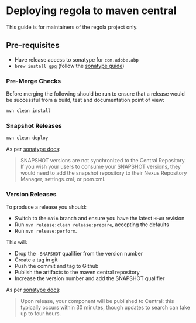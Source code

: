 # Deploying regola to maven central

This guide is for maintainers of the regola project only.

## Pre-requisites

- Have release access to sonatype for `com.adobe.abp`
- `brew install gpg` (follow the [sonatype guide](https://central.sonatype.org/publish/requirements/gpg/))

### Pre-Merge Checks

Before merging the following should be run to ensure that a release would be successful from a build, test and documentation point of view:

```sh
mvn clean install
```

### Snapshot Releases

```sh
mvn clean deploy
```

As per [sonatype docs](https://central.sonatype.org/publish/publish-maven/#performing-a-snapshot-deployment):

> SNAPSHOT versions are not synchronized to the Central Repository. 
> If you wish your users to consume your SNAPSHOT versions, 
> they would need to add the snapshot repository to their Nexus Repository Manager, settings.xml, or pom.xml.

### Version Releases

To produce a release you should:

- Switch to the `main` branch and ensure you have the latest `HEAD` revision
- Run `mvn release:clean release:prepare`, accepting the defaults
- Run `mvn release:perform`.

This will:
- Drop the `-SNAPSHOT` qualifier from the version number
- Create a tag in git
- Push the commit and tag to Github
- Publish the artifacts to the maven central repository
- Increase the version number and add the SNAPSHOT qualifier

As per [sonatype docs](https://central.sonatype.org/publish/publish-guide/#releasing-to-central):

> Upon release, your component will be published to Central: this typically occurs within 30 minutes, 
> though updates to search can take up to four hours.
